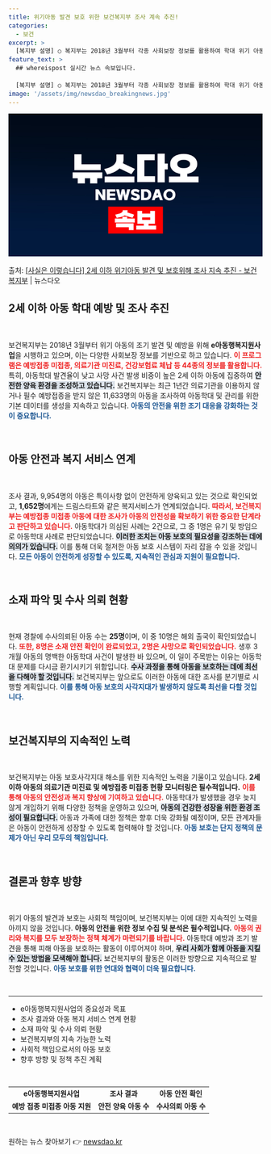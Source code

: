 ```yaml
---
title: 위기아동 발견 보호 위한 보건복지부 조사 계속 추진!
categories:
  - 보건
excerpt: >
  [복지부 설명] ○ 복지부는 2018년 3월부터 각종 사회보장 정보를 활용하여 학대 위기 아동을 선제적으로 …
feature_text: >
  ## whereispost 실시간 뉴스 속보입니다.

  [복지부 설명] ○ 복지부는 2018년 3월부터 각종 사회보장 정보를 활용하여 학대 위기 아동을 선제적으로 …
image: '/assets/img/newsdao_breakingnews.jpg'
---
```


![뉴스다오 속보](/assets/img/newsdao_breakingnews.jpg)

<p>출처: <a href="https://newsdao.kr/2111" rel="dofollow">[사실은 이렇습니다] 2세 이하 위기아동 발견 및 보호위해 조사 지속 추진 - 보건복지부</a> | 뉴스다오</p>

<h2 data-ke-size="size26">2세 이하 아동 학대 예방 및 조사 추진</h2>

<p data-ke-size="size16">&nbsp;</p> 

보건복지부는 2018년 3월부터 위기 아동의 조기 발견 및 예방을 위해 <b>e아동행복지원사업</b>을 시행하고 있으며, 이는 다양한 사회보장 정보를 기반으로 하고 있습니다. <b><span style="color: #ee2323;">이 프로그램은 예방접종 미접종, 의료기관 미진료, 건강보험료 체납 등 44종의 정보를 활용합니다.</span></b> 특히, 아동학대 발견율이 낮고 사망 사건 발생 비중이 높은 2세 이하 아동에 집중하여 <b><span style="background-color: #21538527;">안전한 양육 환경을 조성하고 있습니다.</span></b> 보건복지부는 최근 1년간 의료기관을 이용하지 않거나 필수 예방접종을 받지 않은 11,633명의 아동을 조사하여 아동학대 및 관리를 위한 기본 데이터를 생성을 지속하고 있습니다. <b><span style="color: #1a5490;">아동의 안전을 위한 조기 대응을 강화하는 것이 중요합니다.</span></b>

<p data-ke-size="size16">&nbsp;</p> 

<h2 data-ke-size="size26">아동 안전과 복지 서비스 연계</h2>

<p data-ke-size="size16">&nbsp;</p> 

조사 결과, 9,954명의 아동은 특이사항 없이 안전하게 양육되고 있는 것으로 확인되었고, <b>1,652명</b>에게는 드림스타트와 같은 복지서비스가 연계되었습니다. <b><span style="color: #ee2323;">따라서, 보건복지부는 예방접종 미접종 아동에 대한 조사가 아동의 안전성을 확보하기 위한 중요한 단계라고 판단하고 있습니다.</span></b> 아동학대가 의심된 사례는 2건으로, 그 중 1명은 유기 및 방임으로 아동학대 사례로 판단되었습니다. <b><span style="background-color: #21538527;">이러한 조치는 아동 보호의 필요성을 강조하는 데에 의의가 있습니다.</span></b> 이를 통해 더욱 철저한 아동 보호 시스템이 자리 잡을 수 있을 것입니다. <b><span style="color: #1a5490;">모든 아동이 안전하게 성장할 수 있도록, 지속적인 관심과 지원이 필요합니다.</span></b>

<p data-ke-size="size16">&nbsp;</p> 

<h2 data-ke-size="size26">소재 파악 및 수사 의뢰 현황</h2>

<p data-ke-size="size16">&nbsp;</p> 

현재 경찰에 수사의뢰된 아동 수는 <b>25명</b>이며, 이 중 10명은 해외 출국이 확인되었습니다. <b><span style="color: #ee2323;">또한, 8명은 소재 안전 확인이 완료되었고, 2명은 사망으로 확인되었습니다.</span></b> 생후 3개월 아동의 명백한 아동학대 사건이 발생한 바 있으며, 이 일이 주목받는 이유는 아동학대 문제를 다시금 환기시키기 위함입니다. <b><span style="background-color: #21538527;">수사 과정을 통해 아동을 보호하는 데에 최선을 다해야 할 것입니다.</span></b> 보건복지부는 앞으로도 이러한 아동에 대한 조사를 분기별로 시행할 계획입니다. <b><span style="color: #1a5490;">이를 통해 아동 보호의 사각지대가 발생하지 않도록 최선을 다할 것입니다.</span></b>

<p data-ke-size="size16">&nbsp;</p> 

<h2 data-ke-size="size26">보건복지부의 지속적인 노력</h2>

<p data-ke-size="size16">&nbsp;</p> 

보건복지부는 아동 보호사각지대 해소를 위한 지속적인 노력을 기울이고 있습니다. <b>2세 이하 아동의 의료기관 미진료 및 예방접종 미접종 현황 모니터링은 필수적입니다.</b> <b><span style="color: #ee2323;">이를 통해 아동의 안전성과 복지 향상에 기여하고 있습니다.</span></b> 아동학대가 발생했을 경우 늦지 않게 개입하기 위해 다양한 정책을 운영하고 있으며, <b><span style="background-color: #21538527;">아동의 건강한 성장을 위한 환경 조성이 필요합니다.</span></b> 아동과 가족에 대한 정책은 향후 더욱 강화될 예정이며, 모든 관계자들은 아동이 안전하게 성장할 수 있도록 협력해야 할 것입니다. <b><span style="color: #1a5490;">아동 보호는 단지 정책의 문제가 아닌 우리 모두의 책임입니다.</span></b>

<p data-ke-size="size16">&nbsp;</p> 

<h2 data-ke-size="size26">결론과 향후 방향</h2>

<p data-ke-size="size16">&nbsp;</p> 

위기 아동의 발견과 보호는 사회적 책임이며, 보건복지부는 이에 대한 지속적인 노력을 아끼지 않을 것입니다. <b>아동의 안전을 위한 정보 수집 및 분석은 필수적입니다.</b> <b><span style="color: #ee2323;">아동의 권리와 복지를 모두 보장하는 정책 체계가 마련되기를 바랍니다.</span></b> 아동학대 예방과 조기 발견을 통해 피해 아동을 보호하는 활동이 이루어져야 하며, <b><span style="background-color: #21538527;">우리 사회가 함께 아동을 지킬 수 있는 방법을 모색해야 합니다.</span></b> 보건복지부의 활동은 이러한 방향으로 지속적으로 발전할 것입니다. <b><span style="color: #1a5490;">아동 보호를 위한 연대와 협력이 더욱 필요합니다.</span></b> 

<p data-ke-size="size16">&nbsp;</p> 

<hr> 

<ul>
<li>e아동행복지원사업의 중요성과 목표</li>
<li>조사 결과와 아동 복지 서비스 연계 현황</li>
<li>소재 파악 및 수사 의뢰 현황</li>
<li>보건복지부의 지속 가능한 노력</li>
<li>사회적 책임으로서의 아동 보호</li>
<li>향후 방향 및 정책 추진 계획</li>
</ul> 

<p data-ke-size="size16">&nbsp;</p> 

<table>
<tr>
<td style="text-align: center; height: 17px;"><b>e아동행복지원사업</b></td>
<td style="text-align: center; height: 17px;"><b>조사 결과</b></td>
<td style="text-align: center; height: 17px;"><b>아동 안전 확인</b></td>
</tr>
<tr>
<td style="text-align: center; height: 17px;"><b>예방 접종 미접종 아동 지원</b></td>
<td style="text-align: center; height: 17px;"><b>안전 양육 아동 수</b></td>
<td style="text-align: center; height: 17px;"><b>수사의뢰 아동 수</b></td>
</tr>
</table> 

<p data-ke-size="size16">&nbsp;</p> 

원하는 뉴스 찾아보기 👉 <a href="https://newsdao.kr" rel="dofollow">newsdao.kr</a>


